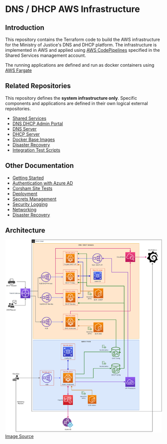 # DNS / DHCP AWS Infrastructure

## Introduction

This repository contains the Terraform code to build the AWS infrastructure for the Ministry of Justice's DNS and DHCP platform. The infrastructure is implemented in AWS and applied using [AWS CodePipelines](https://aws.amazon.com/codepipeline/) specified in the Shared Services management account.

The running applications are defined and run as docker containers using [AWS Fargate](https://aws.amazon.com/fargate/)

## Related Repositories

This repository defines the **system infrastructure only**. Specific components and applications are defined in their own logical external repositories.

- [Shared Services](https://github.com/ministryofjustice/staff-device-shared-services-infrastructure)
- [DNS DHCP Admin Portal](https://github.com/ministryofjustice/staff-device-dns-dhcp-admin)
- [DNS Server](https://github.com/ministryofjustice/staff-device-dns-server)
- [DHCP Server](https://github.com/ministryofjustice/staff-device-dhcp-server)
- [Docker Base Images](https://github.com/ministryofjustice/staff-device-docker-base-images)
- [Disaster Recovery](https://github.com/ministryofjustice/staff-device-dns-dhcp-disaster-recovery)
- [Integration Test Scripts](https://github.com/ministryofjustice/staff-device-logging-dns-dhcp-integration-tests)

## Other Documentation

- [Getting Started](documentation/getting-started.md)
- [Authentication with Azure AD](documentation/azure-ad.md)
- [Corsham Site Tests](documentation/corsham-test.md)
- [Deployment](documentation/deployment.md)
- [Secrets Management](documentation/secrets-management.md)
- [Security Logging](documentation/security-logging.md)
- [Networking](documentation/networking.md)
- [Disaster Recovery](documentation/disaster-recovery.md)

## Architecture

![architecture](diagrams/pttp-dns-dhcp-infra.png)
[Image Source](diagrams/pttp-dns-dhcp-infra.drawio)
